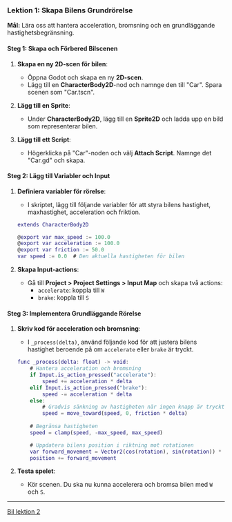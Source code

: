 ### Lektion 1: Skapa Bilens Grundrörelse

**Mål:** Lära oss att hantera acceleration, bromsning och en grundläggande hastighetsbegränsning.

#### Steg 1: Skapa och Förbered Bilscenen
1. **Skapa en ny 2D-scen för bilen**:
   - Öppna Godot och skapa en ny **2D-scen**.
   - Lägg till en **CharacterBody2D**-nod och namnge den till "Car". Spara scenen som "Car.tscn".

2. **Lägg till en Sprite**:
   - Under **CharacterBody2D**, lägg till en **Sprite2D** och ladda upp en bild som representerar bilen.

3. **Lägg till ett Script**:
   - Högerklicka på "Car"-noden och välj **Attach Script**. Namnge det "Car.gd" och skapa.

#### Steg 2: Lägg till Variabler och Input
1. **Definiera variabler för rörelse**:
   - I skriptet, lägg till följande variabler för att styra bilens hastighet, maxhastighet, acceleration och friktion.

   ```gd
   extends CharacterBody2D

   @export var max_speed := 100.0
   @export var acceleration := 100.0
   @export var friction := 50.0
   var speed := 0.0  # Den aktuella hastigheten för bilen
   ```

2. **Skapa Input-actions**:
   - Gå till **Project > Project Settings > Input Map** och skapa två actions:
     - `accelerate`: koppla till `W`
     - `brake`: koppla till `S`

#### Steg 3: Implementera Grundläggande Rörelse
1. **Skriv kod för acceleration och bromsning**:
   - I `_process(delta)`, använd följande kod för att justera bilens hastighet beroende på om `accelerate` eller `brake` är tryckt.

   ```gd
   func _process(delta: float) -> void:
       # Hantera acceleration och bromsning
       if Input.is_action_pressed("accelerate"):
           speed += acceleration * delta
       elif Input.is_action_pressed("brake"):
           speed -= acceleration * delta
       else:
           # Gradvis sänkning av hastigheten när ingen knapp är tryckt
           speed = move_toward(speed, 0, friction * delta)
       
       # Begränsa hastigheten
       speed = clamp(speed, -max_speed, max_speed)

       # Uppdatera bilens position i riktning mot rotationen
       var forward_movement = Vector2(cos(rotation), sin(rotation)) * speed * delta
       position += forward_movement
   ```

2. **Testa spelet**:
   - Kör scenen. Du ska nu kunna accelerera och bromsa bilen med `W` och `S`.

---
[Bil lektion 2](godot_bil2.md)